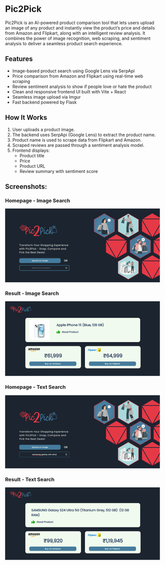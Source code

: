 # Pic2Pick
Pic2Pick is an AI-powered product comparison tool that lets users upload an image of any product and instantly view the product’s price and details from Amazon and Flipkart, along with an intelligent review analysis.
It combines the power of image recognition, web scraping, and sentiment analysis to deliver a seamless product search experience.

## Features
- Image-based product search using Google Lens via SerpApi
- Price comparison from Amazon and Flipkart using real-time web scraping
- Review sentiment analysis to show if people love or hate the product
- Clean and responsive frontend UI built with Vite + React
- Seamless image upload via Imgur
- Fast backend powered by Flask

## How It Works
1. User uploads a product image.
2. The backend uses SerpApi (Google Lens) to extract the product name.
3. Product name is used to scrape data from Flipkart and Amazon.
4. Scraped reviews are passed through a sentiment analysis model.
5. Frontend displays:
   - Product title
   - Price
   - Product URL
   - Review summary with sentiment score

## Screenshots:
### Homepage - Image Search
![Homepage Image](frontend/src/assets/pick2pick_homepage_imageserach.png)

### Result - Image Search
![Search Result Image](frontend/src/assets/pic2pick_result_imagesearch.png)

### Homepage - Text Search
![Homepage Text](frontend/src/assets/pic2pick_homepage_textsearch.png)

### Result - Text Search
![Search Result Text](frontend/src/assets/pic2pick_result_textsearch.png)


